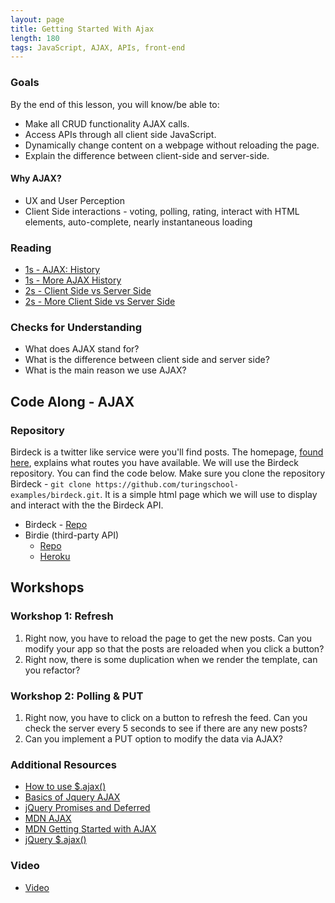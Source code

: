 ```yaml
---
layout: page
title: Getting Started With Ajax
length: 180
tags: JavaScript, AJAX, APIs, front-end
---
```


### Goals

By the end of this lesson, you will know/be able to:

*   Make all CRUD functionality AJAX calls.
*   Access APIs through all client side JavaScript.
*   Dynamically change content on a webpage without reloading the page.
*   Explain the difference between client-side and server-side.

<!-- ### Structure

*   25 - Read and Teach
*   5 - Break
*   5 - Review
*   20 - Code Along - AJAX basics - GET
*   5 - Break
*   25 - Code Along - AJAX - POST DELETE
*   5 - Break
*   5 - Code Along Review
*   20 - Workshop 1: Refresh
*   5 - Break
*   25 - Workshop 2: Polling and Put
*   5 - Break
*   25 - Finish up and Review -->

#### Why AJAX?

*   UX and User Perception
*   Client Side interactions - voting, polling, rating, interact with HTML elements, auto-complete, nearly instantaneous loading

### Reading

*   [1s - AJAX: History](http://www.phpasks.com/articles/historyajax.html)
*   [1s - More AJAX History](http://www.softwareengineerinsider.com/programming-languages/ajax.html#context/api/listings/prefilter)
*   [2s - Client Side vs Server Side](http://www.codeconquest.com/website/client-side-vs-server-side/)
*   [2s - More Client Side vs Server Side](http://skillcrush.com/2012/07/30/client-side-vs-server-side/)

### Checks for Understanding

*   What does AJAX stand for?
*   What is the difference between client side and server side?
*   What is the main reason we use AJAX?

## Code Along - AJAX

### Repository

Birdeck is a twitter like service were you'll find posts. The homepage, [found here](https://turing-birdie.herokuapp.com), explains what routes you have available. We will use the Birdeck repository. You can find the code below. Make sure you clone the repository Birdeck - `git clone https://github.com/turingschool-examples/birdeck.git`. It is a simple html page which we will use to display and interact with the the Birdeck API.

*   Birdeck - [Repo](https://github.com/turingschool-examples/birdeck.git)
*   Birdie (third-party API)
    *   [Repo](https://github.com/turingschool-examples/birdie)
    *   [Heroku](https://turing-birdie.herokuapp.com)

## Workshops

### Workshop 1: Refresh

1.  Right now, you have to reload the page to get the new posts. Can you modify your app so that the posts are reloaded when you click a button?
2.  Right now, there is some duplication when we render the template, can you refactor?

### Workshop 2: Polling & PUT

1.  Right now, you have to click on a button to refresh the feed. Can you check the server every 5 seconds to see if there are any new posts?
2.  Can you implement a PUT option to modify the data via AJAX?

### Additional Resources

*   [How to use $.ajax()](http://www.sitepoint.com/use-jquerys-ajax-function/)
*   [Basics of Jquery AJAX](http://www.i-programmer.info/programming/jquery/8895-getting-started-with-jquery-ajax-the-basics.html)
*   [jQuery Promises and Deferred](http://www.i-programmer.info/programming/jquery/4788-jquery-promises-a-deferred.html)
*   [MDN AJAX](https://developer.mozilla.org/en-US/docs/AJAX)
*   [MDN Getting Started with AJAX](https://developer.mozilla.org/en-US/docs/AJAX/Getting_Started)
*   [jQuery $.ajax()](http://api.jquery.com/jquery.ajax/)

### Video

*   [Video](https://vimeo.com/131025914)
